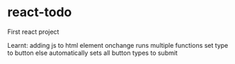 # react-todo
First react project

Learnt: 
adding js to html element
onchange runs multiple functions
set type to button else automatically sets all button types to submit
